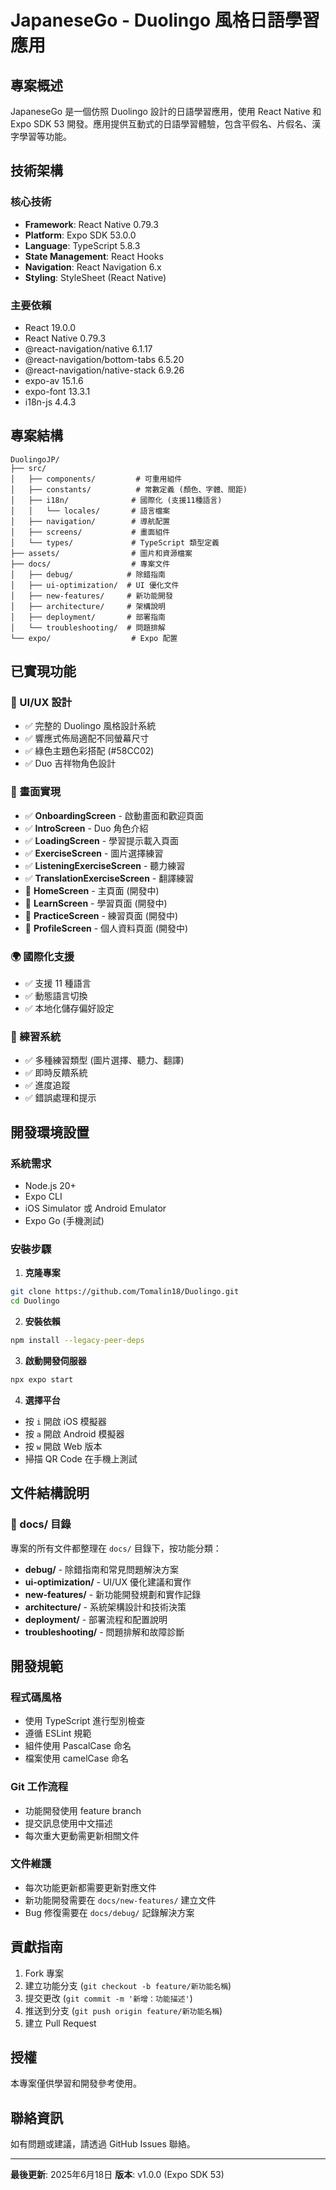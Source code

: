 # JapaneseGo - Duolingo 風格日語學習應用

## 專案概述

JapaneseGo 是一個仿照 Duolingo 設計的日語學習應用，使用 React Native 和 Expo SDK 53 開發。應用提供互動式的日語學習體驗，包含平假名、片假名、漢字學習等功能。

## 技術架構

### 核心技術
- **Framework**: React Native 0.79.3
- **Platform**: Expo SDK 53.0.0
- **Language**: TypeScript 5.8.3
- **State Management**: React Hooks
- **Navigation**: React Navigation 6.x
- **Styling**: StyleSheet (React Native)

### 主要依賴
- React 19.0.0
- React Native 0.79.3
- @react-navigation/native 6.1.17
- @react-navigation/bottom-tabs 6.5.20
- @react-navigation/native-stack 6.9.26
- expo-av 15.1.6
- expo-font 13.3.1
- i18n-js 4.4.3

## 專案結構

```
DuolingoJP/
├── src/
│   ├── components/         # 可重用組件
│   ├── constants/          # 常數定義 (顏色、字體、間距)
│   ├── i18n/              # 國際化 (支援11種語言)
│   │   └── locales/       # 語言檔案
│   ├── navigation/        # 導航配置
│   ├── screens/           # 畫面組件
│   └── types/             # TypeScript 類型定義
├── assets/                # 圖片和資源檔案
├── docs/                  # 專案文件
│   ├── debug/            # 除錯指南
│   ├── ui-optimization/  # UI 優化文件
│   ├── new-features/     # 新功能開發
│   ├── architecture/     # 架構說明
│   ├── deployment/       # 部署指南
│   └── troubleshooting/  # 問題排解
└── expo/                  # Expo 配置
```

## 已實現功能

### 🎨 UI/UX 設計
- ✅ 完整的 Duolingo 風格設計系統
- ✅ 響應式佈局適配不同螢幕尺寸
- ✅ 綠色主題色彩搭配 (#58CC02)
- ✅ Duo 吉祥物角色設計

### 📱 畫面實現
- ✅ **OnboardingScreen** - 啟動畫面和歡迎頁面
- ✅ **IntroScreen** - Duo 角色介紹
- ✅ **LoadingScreen** - 學習提示載入頁面
- ✅ **ExerciseScreen** - 圖片選擇練習
- ✅ **ListeningExerciseScreen** - 聽力練習
- ✅ **TranslationExerciseScreen** - 翻譯練習
- 🚧 **HomeScreen** - 主頁面 (開發中)
- 🚧 **LearnScreen** - 學習頁面 (開發中)
- 🚧 **PracticeScreen** - 練習頁面 (開發中)
- 🚧 **ProfileScreen** - 個人資料頁面 (開發中)

### 🌍 國際化支援
- ✅ 支援 11 種語言
- ✅ 動態語言切換
- ✅ 本地化儲存偏好設定

### 🎯 練習系統
- ✅ 多種練習類型 (圖片選擇、聽力、翻譯)
- ✅ 即時反饋系統
- ✅ 進度追蹤
- ✅ 錯誤處理和提示

## 開發環境設置

### 系統需求
- Node.js 20+
- Expo CLI
- iOS Simulator 或 Android Emulator
- Expo Go (手機測試)

### 安裝步驟

1. **克隆專案**
```bash
git clone https://github.com/Tomalin18/Duolingo.git
cd Duolingo
```

2. **安裝依賴**
```bash
npm install --legacy-peer-deps
```

3. **啟動開發伺服器**
```bash
npx expo start
```

4. **選擇平台**
- 按 `i` 開啟 iOS 模擬器
- 按 `a` 開啟 Android 模擬器
- 按 `w` 開啟 Web 版本
- 掃描 QR Code 在手機上測試

## 文件結構說明

### 📁 docs/ 目錄
專案的所有文件都整理在 `docs/` 目錄下，按功能分類：

- **debug/** - 除錯指南和常見問題解決方案
- **ui-optimization/** - UI/UX 優化建議和實作
- **new-features/** - 新功能開發規劃和實作記錄
- **architecture/** - 系統架構設計和技術決策
- **deployment/** - 部署流程和配置說明
- **troubleshooting/** - 問題排解和故障診斷

## 開發規範

### 程式碼風格
- 使用 TypeScript 進行型別檢查
- 遵循 ESLint 規範
- 組件使用 PascalCase 命名
- 檔案使用 camelCase 命名

### Git 工作流程
- 功能開發使用 feature branch
- 提交訊息使用中文描述
- 每次重大更動需更新相關文件

### 文件維護
- 每次功能更新都需要更新對應文件
- 新功能開發需要在 `docs/new-features/` 建立文件
- Bug 修復需要在 `docs/debug/` 記錄解決方案

## 貢獻指南

1. Fork 專案
2. 建立功能分支 (`git checkout -b feature/新功能名稱`)
3. 提交更改 (`git commit -m '新增：功能描述'`)
4. 推送到分支 (`git push origin feature/新功能名稱`)
5. 建立 Pull Request

## 授權

本專案僅供學習和開發參考使用。

## 聯絡資訊

如有問題或建議，請透過 GitHub Issues 聯絡。

---

**最後更新**: 2025年6月18日
**版本**: v1.0.0 (Expo SDK 53) 
